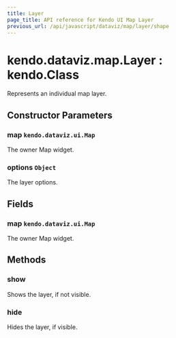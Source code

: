 ```yaml
---
title: Layer
page_title: API reference for Kendo UI Map Layer
previous_url: /api/javascript/dataviz/map/layer/shape
---
```


# kendo.dataviz.map.Layer : kendo.Class
Represents an individual map layer.

## Constructor Parameters

### map `kendo.dataviz.ui.Map`
The owner Map widget.

### options `Object`
The layer options.

## Fields

### map `kendo.dataviz.ui.Map`
The owner Map widget.

## Methods

### show
Shows the layer, if not visible.

### hide
Hides the layer, if visible.
